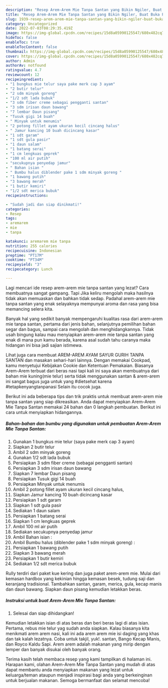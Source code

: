 ```yaml
---
description: "Resep Arem-Arem Mie Tanpa Santan yang Bikin Ngiler, Buat Buka Puasa Lezat"
title: "Resep Arem-Arem Mie Tanpa Santan yang Bikin Ngiler, Buat Buka Puasa Lezat"
slug: 1939-resep-arem-arem-mie-tanpa-santan-yang-bikin-ngiler-buat-buka-puasa-lezat
category: Uncategorized
date: 2022-07-03T08:29:35.419Z
image: https://img-global.cpcdn.com/recipes/15d8a05990125547/680x482cq70/arem-arem-mie-tanpa-santan-foto-resep-utama.jpg
hideToc: false
enableToc: true
enableTocContent: false
thumbnail: https://img-global.cpcdn.com/recipes/15d8a05990125547/680x482cq70/arem-arem-mie-tanpa-santan-foto-resep-utama.jpg
cover: https://img-global.cpcdn.com/recipes/15d8a05990125547/680x482cq70/arem-arem-mie-tanpa-santan-foto-resep-utama.jpg
author: Admin
authorAv: notfound
ratingvalue: 4.7
reviewcount: 12
recipeingredient:
- "1 bungkus mie telur saya pake merk cap 3 ayam"
- "2 butir telur"
- "2 sdm minyak goreng"
- "1/2 sdt lada bubuk"
- "3 sdm fiber creme sebagai pengganti santan"
- "3 sdm irisan daun bawang"
- "7 lembar Daun pisang"
- "Tusuk gigi 14 buah"
- " Minyak untuk menumis"
- "2 potong fillet ayam ukuran kecil cincang halus"
- " Jamur kancing 10 buah dicincang kasar"
- "1 sdt garam"
- "1 sdt gula pasir"
- "1 daun salam"
- "1 batang serai"
- "1 cm lengkuas geprek"
- "100 ml air putih"
- "secukupnya penyedap jamur"
- " Bahan isian "
- " Bumbu halus diblender pake 1 sdm minyak goreng "
- "1 bawang putih"
- "3 bawang merah"
- "1 butir kemiri"
- "1/2 sdt merica bubuk"
recipeinstructions:

- "Sudah jadi dan siap dinikmati!"
categories:
- Resep
tags:
- aremarem
- mie
- tanpa

katakunci: aremarem mie tanpa 
nutrition: 255 calories
recipecuisine: Indonesian
preptime: "PT17M"
cooktime: "PT34M"
recipeyield: "3"
recipecategory: Lunch

---
```



Lagi mencari ide resep arem-arem mie tanpa santan yang lezat? Cara membuatnya sangat gampang. Tapi Jika keliru mengolah maka hasilnya tidak akan memuaskan dan bahkan tidak sedap. Padahal arem-arem mie tanpa santan yang enak selayaknya mempunyai aroma dan rasa yang bisa memancing selera kita.


Banyak hal yang sedikit banyak mempengaruhi kualitas rasa dari arem-arem mie tanpa santan, pertama dari jenis bahan, selanjutnya pemilihan bahan segar dan bagus, sampai cara mengolah dan menghidangkannya. Tidak usah bingung kalau mau menyiapkan arem-arem mie tanpa santan yang enak di mana pun kamu berada, karena asal sudah tahu caranya maka hidangan ini bisa jadi sajian istimewa.

Lihat juga cara membuat AREM-AREM AYAM SAYUR GURIH TANPA SANTAN dan masakan sehari-hari lainnya. Dengan memakai Cookpad, kamu menyetujui Kebijakan Cookie dan Ketentuan Pemakaian. Biasanya Arem-Arem terbuat dari beras nasi tapi kali ini saya akan membuatnya dari bahan mie kuning(mie telur) serta tidak menggunakan santan &amp; arem-arem ini sangat bagus juga untuk yang #dietsehat karena #tetapkenyangtanpanasi Selain itu cocok juga.


Berikut ini ada beberapa tips dan trik praktis untuk membuat arem-arem mie tanpa santan yang siap dikreasikan. Anda dapat menyiapkan Arem-Arem Mie Tanpa Santan memakai 24 bahan dan 0 langkah pembuatan. Berikut ini cara untuk menyiapkan hidangannya.

<!--inarticleads1-->

##### Bahan-bahan dan bumbu yang digunakan untuk pembuatan Arem-Arem Mie Tanpa Santan:

1. Gunakan 1 bungkus mie telur (saya pake merk cap 3 ayam)
1. Siapkan 2 butir telur
1. Ambil 2 sdm minyak goreng
1. Gunakan 1/2 sdt lada bubuk
1. Persiapkan 3 sdm fiber creme (sebagai pengganti santan)
1. Persiapkan 3 sdm irisan daun bawang
1. Siapkan 7 lembar Daun pisang
1. Persiapkan Tusuk gigi 14 buah
1. Persiapkan  Minyak untuk menumis
1. Ambil 2 potong fillet ayam ukuran kecil cincang halus,
1. Siapkan  Jamur kancing 10 buah dicincang kasar
1. Persiapkan 1 sdt garam
1. Siapkan 1 sdt gula pasir
1. Sediakan 1 daun salam
1. Persiapkan 1 batang serai
1. Siapkan 1 cm lengkuas geprek
1. Ambil 100 ml air putih
1. Sediakan secukupnya penyedap jamur
1. Ambil  Bahan isian :
1. Ambil  Bumbu halus (diblender pake 1 sdm minyak goreng) :
1. Persiapkan 1 bawang putih
1. Siapkan 3 bawang merah
1. Persiapkan 1 butir kemiri
1. Sediakan 1/2 sdt merica bubuk


Rully terdiri dari paket kue kering dan juga paket arem-arem mie. Mulai dari kemasan hardbox yang kekinian hingga kemasan besek, tudung saji dan keranjang tradisional. Tambahkan santan, garam, merica, gula, kecap manis dan daun bawang. Siapkan daun pisang kemudian letakkan beras. 

<!--inarticleads2-->

##### Instruksi untuk buat Arem-Arem Mie Tanpa Santan:


1. Selesai dan siap dihidangkan!

Kemudian letakkan isian di atas beras dan beri beras lagi di atas isian. Pertama, rebus mie telur yag sudah anda siapkan. Kalau biasanya kita menikmati arem arem nasi, kali ini ada arem arem mie isi daging yang khas dan tak kalah lezatnya. Coba untuk takjil, yuk!. santan, Bango Kecap Manis, dan Royco Kaldu Sapi. Arem arem adalah makanan yang mirip dengan lemper dan banyak disukai oleh banyak orang. 

Terima kasih telah membaca resep yang kami tampilkan di halaman ini. Harapan kami, olahan Arem-Arem Mie Tanpa Santan yang mudah di atas dapat membantu anda menyiapkan makanan yang lezat untuk keluarga/teman ataupun menjadi inspirasi bagi anda yang berkeinginan untuk berjualan makanan. Semoga bermanfaat dan selamat mencoba!
